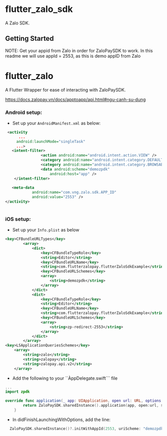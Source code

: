 # flutter_zalo_sdk

A Zalo SDK.

## Getting Started

NOTE: Get your appid from Zalo in order for ZaloPaySDK to work. In this readme we will use appId = 2553, as this is demo appID from Zalo

# flutter_zalo

A Flutter Wrapper for ease of interacting with ZaloPaySDK. 

https://docs.zalopay.vn/docs/apptoapp/api.html#ngu-canh-su-dung


### Android setup:

* Set up your ```AndroidManifest.xml``` as below:

```xml
 <activity
      ...
     android:launchMode="singleTask"
     ...>
   <intent-filter>
                <action android:name="android.intent.action.VIEW" />
                <category android:name="android.intent.category.DEFAULT" />
                <category android:name="android.intent.category.BROWSABLE" />
                <data android:scheme="demozpdk"
                    android:host="app" />
    </intent-filter>
  
   <meta-data
            android:name="com.vng.zalo.sdk.APP_ID"
            android:value="2553" />
</activity>
           
```

### iOS setup:

* Set up your ```Info.plist``` as below

```xml
<key>CFBundleURLTypes</key>
    	<array>
    		<dict>
    			<key>CFBundleTypeRole</key>
    			<string>Editor</string>
    			<key>CFBundleURLName</key>
    			<string>com.flutterzalopay.flutterZaloSdkExample</string>
    			<key>CFBundleURLSchemes</key>
    			<array>
    				<string>demozpdk</string>
    			</array>
    		</dict>
    		<dict>
    			<key>CFBundleTypeRole</key>
    			<string>Editor</string>
    			<key>CFBundleURLName</key>
    			<string>com.flutterzalopay.flutterZaloSdkExample</string>
    			<key>CFBundleURLSchemes</key>
    			<array>
    				<string>zp-redirect-2553</string>
    			</array>
    		</dict>
    	</array>
<key>LSApplicationQueriesSchemes</key>
	<array>
		<string>zalo</string>
		<string>zalopay</string>
		<string>zalopay.api.v2</string>
	</array>
```

* Add the following to your ``ÀppDelegate.swift``` file

```swift
...
import zpdk

override func application(_ app: UIApplication, open url: URL, options: [UIApplication.OpenURLOptionsKey : Any] = [:]) -> Bool {
        return ZaloPaySDK.sharedInstance().application(app, open:url, sourceApplication: "vn.com.vng.zalopay", annotation:nil)
    }
```

* In didFinishLaunchingWithOptions, add the line:

```swift 
  ZaloPaySDK.sharedInstance()?.initWithAppId(2553, uriScheme: "demozpdk://app", environment: .sandbox)
```



